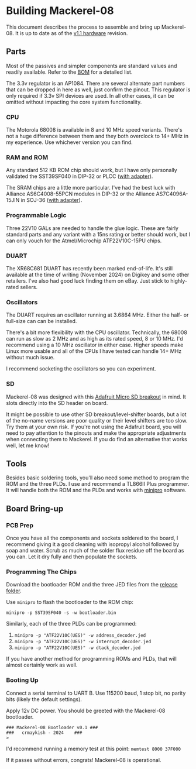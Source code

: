 # Building Mackerel-08

This document describes the process to assemble and bring up Mackerel-08. It is up to date as of the [v1.1 hardware](../releases/mackerel-08/v1.1/) revision.

## Parts

Most of the passives and simpler components are standard values and readily available. Refer to the [BOM](../releases/mackerel-08/v1.1/mackerel-08-v1.1-BOM.csv) for a detailed list.

The 3.3v regulator is an AP1084. There are several alternate part numbers that can be dropped in here as well, just confirm the pinout. This regulator is only required if 3.3v SPI devices are used. In all other cases, it can be omitted without impacting the core system functionality.

### CPU

The Motorola 68008 is available in 8 and 10 MHz speed variants. There's not a huge difference between them and they both overclock to 14+ MHz in my experience. Use whichever version you can find.

### RAM and ROM

Any standard 512 KB ROM chip should work, but I have only personally validated the SST39SF040 in DIP-32 or PLCC ([with adapter](https://github.com/crmaykish/adapters-and-breakout-boards/tree/main/PLCC-32-to-DIP-32)).

The SRAM chips are a little more particular. I've had the best luck with Alliance AS6C4008-55PCN modules in DIP-32 or the Alliance AS7C4096A-15JIN in SOJ-36 ([with adapter](https://github.com/crmaykish/adapters-and-breakout-boards/tree/main/SOJ-36-to-DIP-32-SRAM)).

### Programmable Logic

Three 22V10 GALs are needed to handle the glue logic. These are fairly standard parts and any variant with a 15ns rating or better should work, but I can only vouch for the Atmel/Microchip ATF22V10C-15PU chips.

### DUART

The XR68C681 DUART has recently been marked end-of-life. It's still available at the time of writing (November 2024) on Digikey and some other retailers. I've also had good luck finding them on eBay. Just stick to highly-rated sellers.

### Oscillators

The DUART requires an oscillator running at 3.6864 MHz. Either the half- or full-size can can be installed.

There's a bit more flexibility with the CPU oscillator. Technically, the 68008 can run as slow as 2 MHz and as high as its rated speed, 8 or 10 MHz. I'd recommend using a 10 MHz oscillator in either case. Higher speeds make Linux more usable and all of the CPUs I have tested can handle 14+ MHz without much issue.

I recommend socketing the oscillators so you can experiment.

### SD

Mackerel-08 was designed with this [Adafruit Micro SD breakout](https://www.adafruit.com/product/254) in mind. It slots directly into the SD header on board.

It might be possible to use other SD breakout/level-shifter boards, but a lot of the no-name versions are poor quality or their level shifters are too slow. Try them at your own risk. If you're not using the Adafruit board, you will need to pay attention to the pinouts and make the appropriate adjustments when connecting them to Mackerel. If you do find an alternative that works well, let me know!

## Tools

Besides basic soldering tools, you'll also need some method to program the ROM and the three PLDs. I use and recommend a TL866II Plus programmer. It will handle both the ROM and the PLDs and works with [minipro](https://davidgriffith.gitlab.io/minipro/) software.

## Board Bring-up

### PCB Prep

Once you have all the components and sockets soldered to the board, I recommend giving it a good cleaning with isopropyl alcohol followed by soap and water. Scrub as much of the solder flux residue off the board as you can. Let it dry fully and then populate the sockets.

### Programming The Chips

Download the bootloader ROM and the three JED files from the [release folder](../releases/mackerel-08/v1.1/).

Use `minipro` to flash the bootloader to the ROM chip:

`minipro -p SST39SF040 -s -w bootloader.bin`

Similarly, each of the three PLDs can be programmed:

1. `minipro -p "ATF22V10C(UES)" -w address_decoder.jed`
2. `minipro -p "ATF22V10C(UES)" -w interrupt_decoder.jed`
3. `minipro -p "ATF22V10C(UES)" -w dtack_decoder.jed`

If you have another method for programming ROMs and PLDs, that will almost certainly work as well.

### Booting Up

Connect a serial terminal to UART B. Use 115200 baud, 1 stop bit, no parity bits (likely the default settings).

Apply 12v DC power. You should be greeted with the Mackerel-08 bootloader.

```
### Mackerel-08 Bootloader v0.1 ###
###   crmaykish - 2024    ###
>
```

I'd recommend running a memory test at this point: `memtest 8000 37F000`

If it passes without errors, congrats! Mackerel-08 is operational.
